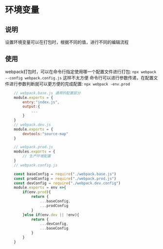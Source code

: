 # 环境变量

## 说明

设置环境变量可以在打包时，根据不同的值，进行不同的编辑流程

## 使用

webpack打包时，可以在命令行指定使用哪一个配置文件进行打包:
`npx webpack --config webpack.config.js`
这样不太方便
命令行可以进行参数传递，在配置文件进行参数判断就可以更方便的完成配置:
`npx webpack -env.prod`

```javascript
    // webpack.base.js 通用的配置部分
    module.exports = {
        entry:"index.js",
        output:{
            ...
        }
    }
    // webpack.dev.js
    module.exports = {
        devtools:"source-map"
    }

    // webpack.prod.js
    modules.exports = {
        // 生产环境配置
    }
    // webpack.config.js

    const baseConfig = require("./webpack.base.js")
    const prodConfig = require("./webpack.prod.js")
    const devConfig = require("./webpack.dev.config")
    module.exports = env =>{
        if(env.prod){
            return {
                ...baseConfig,
                ...prodConfig
            }
        }else if(env.dev || !env){
            return {
                ...devConfig,
                ...baseConfig
            }
        }
    }
```
